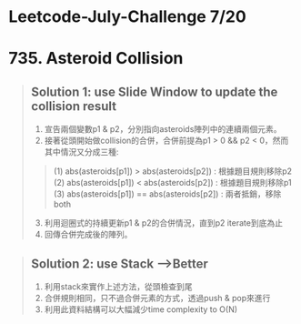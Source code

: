 # Leetcode-July-Challenge 7/20
# 735. Asteroid Collision
> ## Solution 1: use Slide Window to update the collision result  
> 1. 宣告兩個變數p1 & p2，分別指向asteroids陣列中的連續兩個元素。  
> 2. 接著從頭開始做collision的合併，合併前提為p1 > 0 && p2 < 0，然而其中情況又分成三種:
>> (1) abs(asteroids[p1]) > abs(asteroids[p2]) : 根據題目規則移除p2  
>> (2) abs(asteroids[p1]) < abs(asteroids[p2]) : 根據題目規則移除p1  
>> (3) abs(asteroids[p1]) == abs(asteroids[p2]) : 兩者抵銷，移除both  
> 3. 利用迴圈式的持續更新p1 & p2的合併情況，直到p2 iterate到底為止
> 4. 回傳合併完成後的陣列。  

> ## Solution 2: use Stack -->Better
> 1. 利用stack來實作上述方法，從頭檢查到尾  
> 2. 合併規則相同，只不過合併元素的方式，透過push & pop來進行  
> 3. 利用此資料結構可以大幅減少time complexity to O(N)